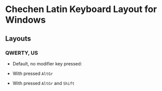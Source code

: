 # Chechen Latin Keyboard Layout for Windows


## Layouts
### QWERTY, US

- Default, no modifier key pressed:


- With pressed `AltGr`


- With pressed `AltGr` and `Shift`